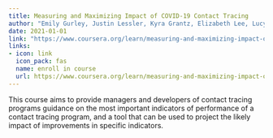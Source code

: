```yaml
---
title: Measuring and Maximizing Impact of COVID-19 Contact Tracing
author: "Emily Gurley, Justin Lessler, Kyra Grantz, Elizabeth Lee, Lucy D'Agostino McGowan"
date: 2021-01-01
link: "https://www.coursera.org/learn/measuring-and-maximizing-impact-of-covid-19-contact-tracing"
links: 
- icon: link
  icon_pack: fas
  name: enroll in course
  url: https://www.coursera.org/learn/measuring-and-maximizing-impact-of-covid-19-contact-tracing
---
```


This course aims to provide managers and developers of contact tracing programs guidance on the most important indicators of performance of a contact tracing program, and a tool that can be used to project the likely impact of improvements in specific indicators.